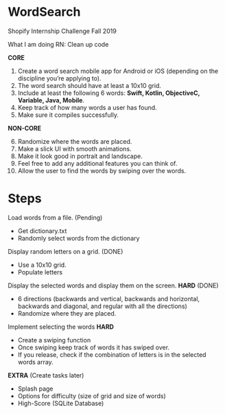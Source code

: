 # WordSearch

Shopify Internship Challenge Fall 2019

What I am doing RN: Clean up code

**CORE**

1. Create a word search mobile app for Android or iOS (depending on the discipline you’re applying to).
2. The word search should have at least a 10x10 grid.
3. Include at least the following 6 words: **Swift, Kotlin, ObjectiveC, Variable, Java, Mobile**. 
4. Keep track of how many words a user has found.
5. Make sure it compiles successfully.

**NON-CORE**

6. Randomize where the words are placed.
7. Make a slick UI with smooth animations.
8. Make it look good in portrait and landscape.
9. Feel free to add any additional features you can think of.
10. Allow the user to find the words by swiping over the words.

# Steps
Load words from a file. (Pending)
- Get dictionary.txt
- Randomly select words from the dictionary

Display random letters on a grid. (DONE)
- Use a 10x10 grid.
- Populate letters

Display the selected words and display them on the screen. **HARD** (DONE)
- 6 directions (backwards and vertical, backwards and horizontal, backwards and diagonal, and regular with all the directions)
- Randomize where they are placed.

Implement selecting the words **HARD**
- Create a swiping function
- Once swiping keep track of words it has swiped over.
- If you release, check if the combination of letters is in the selected words array.

**EXTRA** (Create tasks later)
- Splash page
- Options for difficulty (size of grid and size of words)
- High-Score (SQLite Database)
